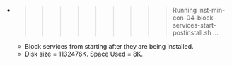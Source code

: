 * >>>>>>>>> Running inst-min-con-04-block-services-start-postinstall.sh ...
  * Block services from starting after they are being installed.
  * Disk size = 1132476K. Space Used = 8K.

